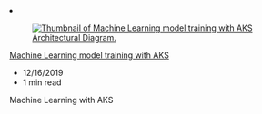 <!-- This file is automatically generated by build/architectures/build_index.py. Any updates will be lost. -->

<!-- markdownlint-disable MD033 -->

<li class="grid-item item-column" data-categories="AI + Machine Learning Containers ">
<article class="card">
    <div class="card-header has-margin-bottom-none" aria-hidden="true">
        <figure class="image diagram has-height-175 has-overflow-hidden level">
            <a href="/azure/architecture/solution-ideas/articles/machine-learning-with-aks"><img src="/azure/architecture/browse/thumbs/machine-learning-with-aks.png" class="diagram" alt="Thumbnail of Machine Learning model training with AKS Architectural Diagram." data-linktype="relative-path"></a>
        </figure>
    </div>
    <div class="card-content">
        <a class="card-content-title has-margin-top-none" href="/azure/architecture/solution-ideas/articles/machine-learning-with-aks">
            <p>Machine Learning model training with AKS</p>
        </a>
        <ul class="card-content-metadata">
            <li>12/16/2019</li>
            <li>1 min read</li>
        </ul>
        <p class="card-content-description">Machine Learning with AKS</p>
        <div class="bottom-to-top-fade is-hidden-mobile"></div>
    </div>
</article>
</li>
